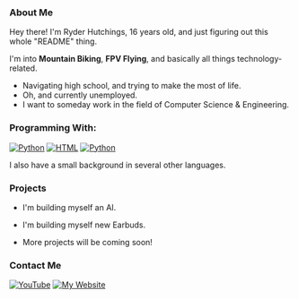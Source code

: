 ### About Me
Hey there! I'm Ryder Hutchings, 16 years old, and just figuring out this whole "README" thing.

I'm into **Mountain Biking**, **FPV Flying**, and basically all things technology-related.

- Navigating high school, and trying to make the most of life.
- Oh, and currently unemployed.
- I want to someday work in the field of Computer Science & Engineering.

### Programming With:
[![Python](https://img.shields.io/badge/Python-14354C?style=for-the-badge&logo=python&logoColor=white)](https://developer.mozilla.org/en-US/docs/Glossary/Python)
[![HTML](https://img.shields.io/badge/HTML5-E34F26?style=for-the-badge&logo=html5&logoColor=white)](https://developer.mozilla.org/en-US/docs/Web/HTML)
[![Python](https://img.shields.io/badge/CSS3-1572B6?style=for-the-badge&logo=css3&logoColor=white)](https://developer.mozilla.org/en-US/docs/Web/CSS) <br>

<!-- ### Learning With -->
<!-- [![Lua](https://img.shields.io/badge/Lua-000081?style=for-the-badge&logo=Lua&logoColor=white)]() -->

I also have a small background in several other languages.

### Projects

- I'm building myself an AI. <br>

- I'm building myself new Earbuds. <br>
- More projects will be coming soon!

<!-- [![GitHub](https://img.shields.io/github/followers/ryderhutchings.svg?style=social&label=Follow&maxAge=2592000)]() <br>
[![YouTube](https://img.shields.io/youtube/channel/subscribers/UCfYoumlckdDcox4TtxZiKtA)]() <br> -->

### Contact Me

[![YouTube](https://img.shields.io/badge/YouTube-Subscribe-red?style=flat&logo=youtube)](https://www.youtube.com/@ryderhutchings)
[![My Website](https://img.shields.io/badge/My%20Website-Visit-blue?style=flat&logo=website)]()
